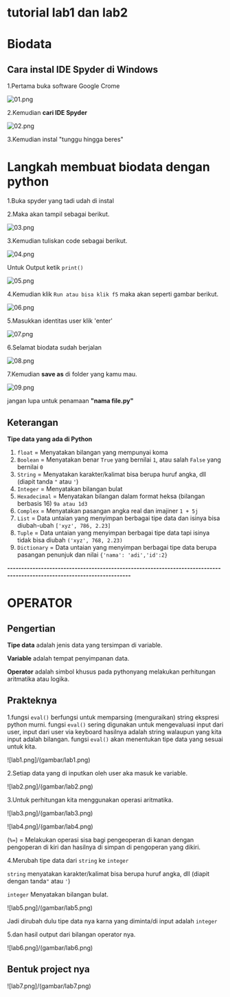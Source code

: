 # tutorial lab1 dan lab2

# Biodata

  ## Cara instal IDE Spyder di Windows
 
1.Pertama buka software Google Crome  

 ![01.png](/gambar/01.png)

2.Kemudian **cari IDE Spyder**

 ![02.png](/gambar/02.png)

3.Kemudian instal "tunggu hingga beres"
 
  # Langkah membuat biodata dengan python

   1.Buka spyder yang tadi udah di instal
   
   2.Maka akan tampil sebagai berikut.

 ![03.png](/gambar/03.png)

 3.Kemudian tuliskan code sebagai berikut.

 ![04.png](/gambar/04.png)

 Untuk Output ketik `print()`

 ![05.png](/gambar/05.png)

 4.Kemudian klik `Run atau bisa klik f5` maka akan seperti gambar berikut.

 ![06.png](/gambar/06.png)
 
 5.Masukkan identitas user klik 'enter'

 ![07.png](/gambar/07.png)

 6.Selamat biodata sudah berjalan

 ![08.png](/gambar/08.png)

 7.Kemudian **save as** di folder yang kamu mau.

 ![09.png](/gambar/09.png)

 jangan lupa untuk penamaan **"nama file.py"**

## Keterangan

  **Tipe data yang ada di Python**

1. `float` = Menyatakan bilangan yang mempunyai koma
2. `Boolean` = Menyatakan benar `True` yang bernilai `1`, atau salah `False` yang bernilai `0`
3. `String` = Menyatakan karakter/kalimat bisa berupa huruf angka, dll (diapit tanda `"` atau `'`)
4. `Integer` = Menyatakan bilangan bulat
5. `Hexadecimal` = Menyatakan bilangan dalam format heksa (bilangan berbasis 16) `9a atau 1d3`
6. `Complex` = Menyatakan pasangan angka real dan imajiner `1 + 5j`
7. `List` = Data untaian yang menyimpan berbagai tipe data dan isinya bisa diubah-ubah `['xyz', 786, 2.23]`
8. `Tuple` = Data untaian yang menyimpan berbagai tipe data tapi isinya tidak bisa diubah `('xyz', 768, 2.23)`
9. `Dictionary` = Data untaian yang menyimpan berbagai tipe data berupa pasangan penunjuk dan nilai `{'nama': 'adi','id':2}`

**------------------------------------------------------------------------------------------------------------------------**

# OPERATOR

## Pengertian

**Tipe data** adalah jenis data yang tersimpan di variable.
  
**Variable** adalah tempat penyimpanan data.

**Operator** adalah simbol khusus pada pythonyang melakukan perhitungan aritmatika atau logika.

## Prakteknya

1.fungsi `eval()` berfungsi untuk memparsing (menguraikan) string ekspresi python murni.
  fungsi `eval()` sering digunakan untuk mengevaluasi input dari user, input dari user via keyboard hasilnya adalah string walaupun yang kita input adalah bilangan. fungsi `eval()` akan menentukan tipe data yang sesuai untuk kita.

 ![lab1.png]/(gambar/lab1.png)

2.Setiap data yang di inputkan oleh user aka masuk ke variable.

 ![lab2.png]/(gambar/lab2.png)

3.Untuk perhitungan kita menggunakan operasi aritmatika.
   
 ![lab3.png]/(gambar/lab3.png)

 ![lab4.png]/(gambar/lab4.png)

 (`%=`) = Melakukan operasi sisa bagi pengeoperan di kanan dengan pengoperan di kiri dan hasilnya di simpan di pengoperan yang dikiri.

4.Merubah tipe data dari `string` ke `integer`
  
  `string` menyatakan karakter/kalimat bisa berupa huruf angka, dll (diapit dengan tanda`"` atau `'`)

  `integer` Menyatakan bilangan bulat.

 ![lab5.png]/(gambar/lab5.png)

  Jadi dirubah dulu tipe data nya karna yang diminta/di input adalah `integer`

5.dan hasil output dari bilangan operator nya.

 ![lab6.png]/(gambar/lab6.png)

## Bentuk project nya
 
 ![lab7.png]/(gambar/lab7.png)